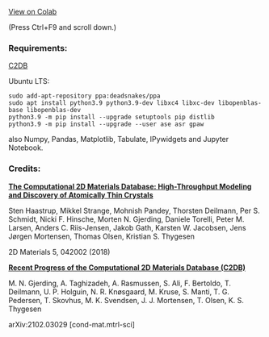 [View on Colab](https://colab.research.google.com/github/mayhd3/DIPC/blob/master/topinsulators.ipynb)

(Press Ctrl+F9 and scroll down.)

### Requirements:

[C2DB](https://cmr.fysik.dtu.dk/c2db/c2db.html)

Ubuntu LTS:
```
sudo add-apt-repository ppa:deadsnakes/ppa
sudo apt install python3.9 python3.9-dev libxc4 libxc-dev libopenblas-base libopenblas-dev
python3.9 -m pip install --upgrade setuptools pip distlib
python3.9 -m pip install --upgrade --user ase asr gpaw
```

also Numpy, Pandas, Matplotlib, Tabulate, IPywidgets and Jupyter Notebook.

### Credits:

[**The Computational 2D Materials Database: High-Throughput Modeling and Discovery of Atomically Thin Crystals**](http://iopscience.iop.org/article/10.1088/2053-1583/aacfc1)

Sten Haastrup, Mikkel Strange, Mohnish Pandey, Thorsten Deilmann, Per S. Schmidt, Nicki F. Hinsche, Morten N. Gjerding, Daniele Torelli, Peter M. Larsen, Anders C. Riis-Jensen, Jakob Gath, Karsten W. Jacobsen, Jens Jørgen Mortensen, Thomas Olsen, Kristian S. Thygesen

2D Materials 5, 042002 (2018)

[**Recent Progress of the Computational 2D Materials Database (C2DB)**](https://arxiv.org/abs/2102.03029)

M. N. Gjerding, A. Taghizadeh, A. Rasmussen, S. Ali, F. Bertoldo, T. Deilmann, U. P. Holguin, N. R. Knøsgaard, M. Kruse, S. Manti, T. G. Pedersen, T. Skovhus, M. K. Svendsen, J. J. Mortensen, T. Olsen, K. S. Thygesen

arXiv:2102.03029 [cond-mat.mtrl-sci]


